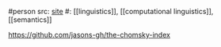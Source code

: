 #person 
src: [site](https://en.wikipedia.org/wiki/Noam_Chomsky)
#: [[linguistics]], [[computational linguistics]], [[semantics]] 



https://github.com/jasons-gh/the-chomsky-index

